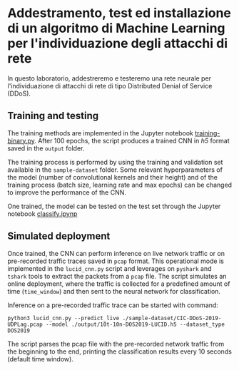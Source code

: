 # Addestramento, test ed installazione di un algoritmo di Machine Learning per l'individuazione degli attacchi di rete

In questo laboratorio, addestreremo e testeremo una rete neurale per l'individuazione di attacchi di rete di tipo Distributed Denial of Service (DDoS).

## Training and testing
The training methods are implemented in the Jupyter notebook [training-binary.py](./training-binary.ipynb). After 100 epochs, the script produces a trained CNN in *h5* format saved in the ```output``` folder.

The training process is performed by using the training and validation set available in the ```sample-dataset``` folder. Some relevant hyperparameters of the model (number of convolutional kernels and their height) and of the training process (batch size, learning rate and max epochs) can be changed to improve the performance of the CNN.

One trained, the model can be tested on the test set through the Jupyter notebook [classify.ipynp](./classify.ipynb)

## Simulated deployment
Once trained, the CNN can perform inference on live network traffic or on pre-recorded traffic traces saved in ```pcap``` format. This operational mode is implemented in the ```lucid_cnn.py``` script and leverages on ```pyshark``` and ```tshark``` tools to extract the packets from a ```pcap``` file. The script simulates an online deployment, where the traffic is collected for a predefined amount of time (```time_window```) and then sent to the neural network for classification.

Inference on a pre-recorded traffic trace can be started with command:

```
python3 lucid_cnn.py --predict_live ./sample-dataset/CIC-DDoS-2019-UDPLag.pcap --model ./output/10t-10n-DOS2019-LUCID.h5 --dataset_type DOS2019
```

The script parses the pcap file with the pre-recorded network traffic from the beginning to the end, printing the classification results every 10 seconds (default time window).